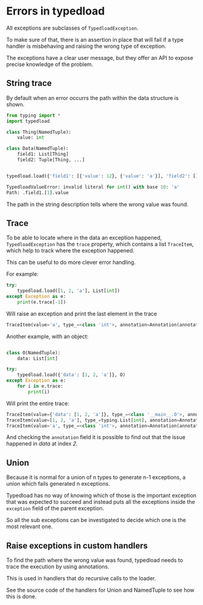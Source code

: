 Errors in typedload
===================

All exceptions are subclasses of `TypedloadException`.

To make sure of that, there is an assertion in place that will fail if a type handler is misbehaving and raising the wrong type of exception.

The exceptions have a clear user message, but they offer an API to expose precise knowledge of the problem.

String trace
------------

By default when an error occurrs the path within the data structure is shown.

```python
from typing import *
import typedload

class Thing(NamedTuple):
    value: int

class Data(NamedTuple):
    field1: List[Thing]
    field2: Tuple[Thing, ...]


typedload.load({'field1': [{'value': 12}, {'value': 'a'}], 'field2': []}, Data)
```

```python
TypedloadValueError: invalid literal for int() with base 10: 'a'
Path: .field1.[1].value
```

The path in the string description tells where the wrong value was found.

Trace
-----

To be able to locate where in the data an exception happened, `TypedloadException` has the `trace` property, which contains a list `TraceItem`, which help to track where the exception happened.

This can be useful to do more clever error handling.

For example:

```python
try:
    typedload.load([1, 2, 'a'], List[int])
except Exception as e:
    print(e.trace[-1])
```

Will raise an exception and print the last element in the trace

```python
TraceItem(value='a', type_=<class 'int'>, annotation=Annotation(annotation_type=<AnnotationType.INDEX: 'index'>, value=2))
```

Another example, with an object:

```python

class O(NamedTuple):
    data: List[int]

try:
    typedload.load({'data': [1, 2, 'a']}, O)
except Exception as e:
    for i in e.trace:
        print(i)
```

Will print the entire trace:

```python
TraceItem(value={'data': [1, 2, 'a']}, type_=<class '__main__.O'>, annotation=None)
TraceItem(value=[1, 2, 'a'], type_=typing.List[int], annotation=Annotation(annotation_type=<AnnotationType.FIELD: 'field'>, value='data'))
TraceItem(value='a', type_=<class 'int'>, annotation=Annotation(annotation_type=<AnnotationType.INDEX: 'index'>, value=2))
```

And checking the `annotation` field it is possible to find out that the issue happened in *data* at index *2*.

Union
-----

Because it is normal for a union of n types to generate n-1 exceptions, a union which fails generated n exceptions.

Typedload has no way of knowing which of those is the important exception that was expected to succeed and instead puts all the exceptions inside the `exception` field of the parent exception.

So all the sub exceptions can be investigated to decide which one is the most relevant one.


Raise exceptions in custom handlers
-----------------------------------

To find the path where the wrong value was found, typedload needs to trace the execution by using annotations.

This is used in handlers that do recursive calls to the loader.

See the source code of the handlers for Union and NamedTuple to see how this is done.
